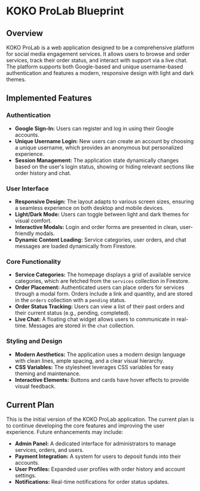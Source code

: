 # KOKO ProLab Blueprint

## Overview

KOKO ProLab is a web application designed to be a comprehensive platform for social media engagement services. It allows users to browse and order services, track their order status, and interact with support via a live chat. The platform supports both Google-based and unique username-based authentication and features a modern, responsive design with light and dark themes.

## Implemented Features

### Authentication
- **Google Sign-In:** Users can register and log in using their Google accounts.
- **Unique Username Login:** New users can create an account by choosing a unique username, which provides an anonymous but personalized experience.
- **Session Management:** The application state dynamically changes based on the user's login status, showing or hiding relevant sections like order history and chat.

### User Interface
- **Responsive Design:** The layout adapts to various screen sizes, ensuring a seamless experience on both desktop and mobile devices.
- **Light/Dark Mode:** Users can toggle between light and dark themes for visual comfort.
- **Interactive Modals:** Login and order forms are presented in clean, user-friendly modals.
- **Dynamic Content Loading:** Service categories, user orders, and chat messages are loaded dynamically from Firestore.

### Core Functionality
- **Service Categories:** The homepage displays a grid of available service categories, which are fetched from the `services` collection in Firestore.
- **Order Placement:** Authenticated users can place orders for services through a modal form. Orders include a link and quantity, and are stored in the `orders` collection with a `pending` status.
- **Order Status Tracking:** Users can view a list of their past orders and their current status (e.g., pending, completed).
- **Live Chat:** A floating chat widget allows users to communicate in real-time. Messages are stored in the `chat` collection.

### Styling and Design
- **Modern Aesthetics:** The application uses a modern design language with clean lines, ample spacing, and a clear visual hierarchy.
- **CSS Variables:** The stylesheet leverages CSS variables for easy theming and maintenance.
- **Interactive Elements:** Buttons and cards have hover effects to provide visual feedback.

## Current Plan

This is the initial version of the KOKO ProLab application. The current plan is to continue developing the core features and improving the user experience. Future enhancements may include:

- **Admin Panel:** A dedicated interface for administrators to manage services, orders, and users.
- **Payment Integration:** A system for users to deposit funds into their accounts.
- **User Profiles:** Expanded user profiles with order history and account settings.
- **Notifications:** Real-time notifications for order status updates.
